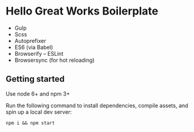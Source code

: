 # Hello Great Works Boilerplate

- Gulp
- Scss
- Autoprefixer
- ES6 (via Babel)
- Browserify
– ESLint
- Browsersync (for hot reloading)


## Getting started

Use node 6+ and npm 3+

Run the following command to install dependencies, compile assets, and spin up a local dev server:
```
npm i && npm start
```
